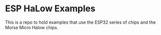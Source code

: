 # ESP HaLow Examples

This is a repo to hold examples that use the ESP32 series of chips and the Morse Micro Halow chips.

